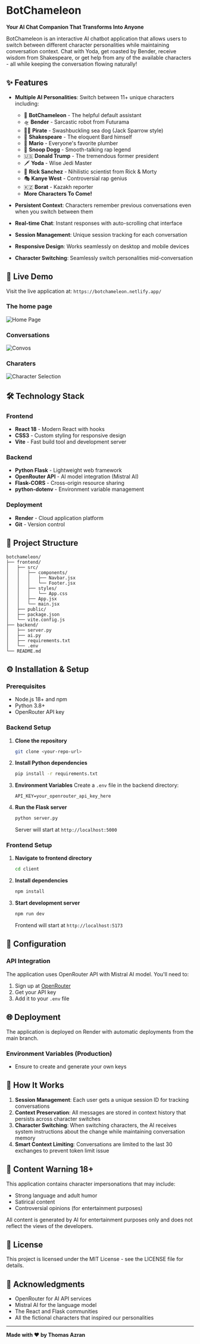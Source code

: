 # BotChameleon

**Your AI Chat Companion That Transforms Into Anyone**

BotChameleon is an interactive AI chatbot application that allows users to switch between different character personalities while maintaining conversation context. Chat with Yoda, get roasted by Bender, receive wisdom from Shakespeare, or get help from any of the available characters - all while keeping the conversation flowing naturally!

## ✨ Features

- **Multiple AI Personalities**: Switch between 11+ unique characters including:
  - 🤖 **BotChameleon** - The helpful default assistant
  - 🛸 **Bender** - Sarcastic robot from Futurama
  - 🏴‍☠️ **Pirate** - Swashbuckling sea dog (Jack Sparrow style)
  - 📜 **Shakespeare** - The eloquent Bard himself
  - 🍄 **Mario** - Everyone's favorite plumber
  - 🎤 **Snoop Dogg** - Smooth-talking rap legend
  - 🇺🇸 **Donald Trump** - The tremendous former president
  - 🗡️ **Yoda** - Wise Jedi Master
  - 🔬 **Rick Sanchez** - Nihilistic scientist from Rick & Morty
  - 🎭 **Kanye West** - Controversial rap genius
  - 🇰🇿 **Borat** - Kazakh reporter
  - **More Characters To Come!**

- **Persistent Context**: Characters remember previous conversations even when you switch between them
- **Real-time Chat**: Instant responses with auto-scrolling chat interface
- **Session Management**: Unique session tracking for each conversation
- **Responsive Design**: Works seamlessly on desktop and mobile devices
- **Character Switching**: Seamlessly switch personalities mid-conversation

## 🚀 Live Demo

Visit the live application at: `https://botchameleon.netlify.app/`

### The home page
![Home Page](client/src/assets/home-page.png)

### Conversations

![Convos](client/src/assets/convo.png)

### Charaters

![Character Selection](client/src/assets/char-switch.png)

## 🛠️ Technology Stack

### Frontend
- **React 18** - Modern React with hooks
- **CSS3** - Custom styling for responsive design
- **Vite** - Fast build tool and development server

### Backend
- **Python Flask** - Lightweight web framework
- **OpenRouter API** - AI model integration (Mistral AI)
- **Flask-CORS** - Cross-origin resource sharing
- **python-dotenv** - Environment variable management

### Deployment
- **Render** - Cloud application platform
- **Git** - Version control

## 📁 Project Structure

```
botchameleon/
├── frontend/
│   ├── src/
│   │   ├── components/
│   │   │   ├── Navbar.jsx
│   │   │   └── Footer.jsx
│   │   ├── styles/
│   │   │   └── App.css
│   │   ├── App.jsx
│   │   └── main.jsx
│   ├── public/
│   ├── package.json
│   └── vite.config.js
├── backend/
│   ├── server.py
│   ├── ai.py
│   ├── requirements.txt
│   └── .env
└── README.md
```

## ⚙️ Installation & Setup

### Prerequisites
- Node.js 18+ and npm
- Python 3.8+
- OpenRouter API key

### Backend Setup

1. **Clone the repository**
   ```bash
   git clone <your-repo-url>
   ```

2. **Install Python dependencies**
   ```bash
   pip install -r requirements.txt
   ```

3. **Environment Variables**
   Create a `.env` file in the backend directory:
   ```env
   API_KEY=your_openrouter_api_key_here
   ```

4. **Run the Flask server**
   ```bash
   python server.py
   ```
   Server will start at `http://localhost:5000`

### Frontend Setup

1. **Navigate to frontend directory**
   ```bash
   cd client
   ```

2. **Install dependencies**
   ```bash
   npm install
   ```

3. **Start development server**
   ```bash
   npm run dev
   ```
   Frontend will start at `http://localhost:5173`

## 🔧 Configuration

### API Integration
The application uses OpenRouter API with Mistral AI model. You'll need to:
1. Sign up at [OpenRouter](https://openrouter.ai/)
2. Get your API key
3. Add it to your `.env` file

## 🌐 Deployment

The application is deployed on Render with automatic deployments from the main branch.

### Environment Variables (Production)
- Ensure to create and generate your own keys

## 🎯 How It Works

1. **Session Management**: Each user gets a unique session ID for tracking conversations
2. **Context Preservation**: All messages are stored in context history that persists across character switches
3. **Character Switching**: When switching characters, the AI receives system instructions about the change while maintaining conversation memory
4. **Smart Context Limiting**: Conversations are limited to the last 30 exchanges to prevent token limit issue

## 🚨 Content Warning 18+

This application contains character impersonations that may include:
- Strong language and adult humor
- Satirical content
- Controversial opinions (for entertainment purposes)

All content is generated by AI for entertainment purposes only and does not reflect the views of the developers.

## 📄 License

This project is licensed under the MIT License - see the LICENSE file for details.

## 🙏 Acknowledgments

- OpenRouter for AI API services
- Mistral AI for the language model
- The React and Flask communities
- All the fictional characters that inspired our personalities

---

**Made with ❤️ by Thomas Azran**
